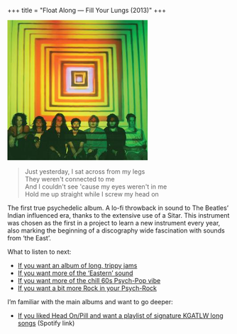 +++
title = "Float Along — Fill Your Lungs (2013)"
+++

![album cover of Float Along — Fill Your Lungs](./cover.jpg)

> Just yesterday, I sat across from my legs  
> They weren't connected to me  
> And I couldn't see 'cause my eyes weren't in me  
> Hold me up straight while I screw my head on

The first true psychedelic album. A lo-fi throwback in sound to The Beatles’ Indian influenced era, thanks to the extensive use of a Sitar. This instrument was chosen as the first in a project to learn a new instrument every year, also marking the beginning of a discography wide fascination with sounds from ‘the East’.

What to listen to next:

*   [If you want an album of long, trippy jams](/releases/quarters)
*   [If you want more of the ‘Eastern’ sound](/releases/flying-microtonal-banana)
*   [If you want more of the chill 60s Psych-Pop vibe](/releases/paper-mache-dream-balloon)
*   [If you want a bit more Rock in your Psych-Rock](/releases/im-in-your-mind-fuzz)

I’m familiar with the main albums and want to go deeper:

*   [If you liked Head On/Pill and want a playlist of signature KGATLW long songs](https://open.spotify.com/playlist/77cYJha9ttoOpZkZQOCid6?si=28d4f5ace4ed476a) (Spotify link)
